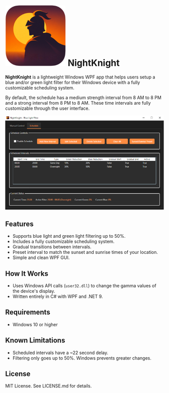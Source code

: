 # ![NightKnight logo](readme-logo.png) NightKnight

**NightKnight** is a lightweight Windows WPF app that helps users setup a blue and/or green light filter for their Windows device with a fully customizable scheduling system. 

By default, the schedule has a medium strength interval from 8 AM to 8 PM and a strong interval from 8 PM to 8 AM. These time intervals are fully customizable through the user interface.

![User interface](interface.PNG)

## Features

- Supports blue light and green light filtering up to 50%.
- Includes a fully customizable scheduling system.
- Gradual transitions between intervals.
- Preset interval to match the sunset and sunrise times of your location.
- Simple and clean WPF GUI.

## How It Works

- Uses Windows API calls (`user32.dll`) to change the gamma values of the device's display.
- Written entirely in C# with WPF and .NET 9.

## Requirements

- Windows 10 or higher

## Known Limitations

- Scheduled intervals have a ~22 second delay.
- Filtering only goes up to 50%. Windows prevents greater changes.

## License

MIT License. See LICENSE.md for details.
